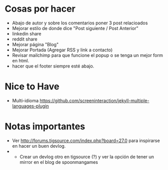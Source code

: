 # Cosas por hacer

* Abajo de autor y sobre los comentarios poner 3 post relacioados
* Mejorar estilo de donde dice "Post siguiente / Post Anterior"
* linkedin share
* reddit share
* Mejorar página "Blog"
* Mejorar Portada (Agregar RSS y link a contacto)
* Revisar mailchimp para que funcione el popup o se tenga un mejor form en html.
* hacer que el footer siempre esté abajo.


# Nice to Have

* Multi-idioma https://github.com/screeninteraction/jekyll-multiple-languages-plugin

# Notas importantes

* Ver http://forums.tigsource.com/index.php?board=27.0 para inspirarse en hacer un buen devlog.
* * Crear un devlog otro en tigsource (?) y ver la opción de tener un mirror en el blog de spoonmangames
